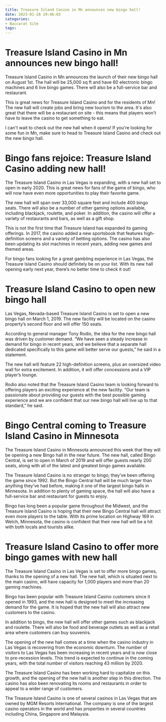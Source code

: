 ```yaml
---
title: Treasure Island Casino in Mn announces new bingo hall!
date: 2023-01-28 19:46:03
categories:
- Baccarat Site
tags:
---
```



#  Treasure Island Casino in Mn announces new bingo hall!

Treasure Island Casino in Mn announces the launch of their new bingo hall on August 1st. The hall will be 25,000 sq ft and have 60 electronic bingo machines and 6 live bingo games. There will also be a full-service bar and restaurant.

This is great news for Treasure Island Casino and for the residents of Mn! The new hall will create jobs and bring new tourism to the area. It's also great that there will be a restaurant on site - this means that players won't have to leave the casino to get something to eat.

I can't wait to check out the new hall when it opens! If you're looking for some fun in Mn, make sure to head to Treasure Island Casino and check out the new bingo hall.

#  Bingo fans rejoice: Treasure Island Casino adding new hall!

The Treasure Island Casino in Las Vegas is expanding, with a new hall set to open in early 2020. This is great news for fans of the game of bingo, who will now have even more opportunities to play their favorite game.

The new hall will span over 33,000 square feet and include 400 bingo seats. There will also be a number of other gaming options available, including blackjack, roulette, and poker. In addition, the casino will offer a variety of restaurants and bars, as well as a gift shop.

This is not the first time that Treasure Island has expanded its gaming offerings. In 2017, the casino added a new sportsbook that features high-definition screens and a variety of betting options. The casino has also been updating its slot machines in recent years, adding new games and themed areas.

For bingo fans looking for a great gambling experience in Las Vegas, the Treasure Island Casino should definitely be on your list. With its new hall opening early next year, there’s no better time to check it out!

#  Treasure Island Casino to open new bingo hall

Las Vegas, Nevada-based Treasure Island Casino is set to open a new bingo hall on March 1, 2019. The new facility will be located on the casino property’s second floor and will offer 150 seats.

According to general manager Tony Rodio, the idea for the new bingo hall was driven by customer demand. “We have seen a steady increase in demand for bingo in recent years, and we believe that a separate hall dedicated specifically to this game will better serve our guests,” he said in a statement.

The new hall will feature 22 high-definition screens, plus an oversized video wall for extra excitement. In addition, it will offer concessions and a VIP player’s lounge.

Rodio also noted that the Treasure Island Casino team is looking forward to offering players an exciting experience at the new facility. “Our team is passionate about providing our guests with the best possible gaming experience and we are confident that our new bingo hall will live up to that standard,” he said.

#  Bingo Central coming to Treasure Island Casino in Minnesota

The Treasure Island Casino in Minnesota announced this week that they will be opening a new Bingo hall in the near future. The new hall, called Bingo Central, is set to open in March of 2019 and will offer guests nearly 200 seats, along with all of the latest and greatest bingo games available.

The Treasure Island Casino is no stranger to bingo; they’ve been offering the game since 1992. But the Bingo Central hall will be much larger than anything they’ve had before, making it one of the largest bingo halls in Minnesota. In addition to plenty of gaming space, the hall will also have a full-service bar and restaurant for guests to enjoy.

Bingo has long been a popular game throughout the Midwest, and the Treasure Island Casino is hoping that their new Bingo Central hall will attract even more players to the table. With its prime location on Highway 169 in Welch, Minnesota, the casino is confident that their new hall will be a hit with both locals and tourists alike.

#  Treasure Island Casino to offer more bingo games with new hall

The Treasure Island Casino in Las Vegas is set to offer more bingo games, thanks to the opening of a new hall. The new hall, which is situated next to the main casino, will have capacity for 1,000 players and more than 20 gaming machines.

Bingo has been popular with Treasure Island Casino customers since it opened in 1993, and the new hall is designed to meet the increasing demand for the game. It is hoped that the new hall will also attract new customers to the casino.

In addition to bingo, the new hall will offer other games such as blackjack and roulette. There will also be food and beverage outlets as well as a retail area where customers can buy souvenirs.

The opening of the new hall comes at a time when the casino industry in Las Vegas is recovering from the economic downturn. The number of visitors to Las Vegas has been increasing in recent years and is now close to pre-recession levels. This trend is expected to continue in the coming years, with the total number of visitors reaching 43 million by 2020.

The Treasure Island Casino has been working hard to capitalize on this growth, and the opening of the new hall is another step in this direction. The casino has also been renovating its rooms and restaurants in order to appeal to a wider range of customers.

The Treasure Island Casino is one of several casinos in Las Vegas that are owned by MGM Resorts International. The company is one of the largest casino operators in the world and has properties in several countries including China, Singapore and Malaysia.